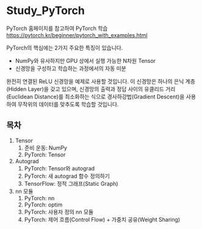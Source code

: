 # Study_PyTorch

PyTorch 홈페이지를 참고하여 PyTorch 학습
https://pytorch.kr/beginner/pytorch_with_examples.html

PyTorch의 핵심에는 2가지 주요한 특징이 있습니다.
  - NumPy와 유사하지만 GPU 상에서 실행 가능한 N차원 Tensor
  - 신경망을 구성하고 학습하는 과정에서의 자동 미분

완전히 연결된 ReLU 신경망을 예제로 사용할 것입니다. 이 신경망은 하나의 은닉 계층(Hidden Layer)을 갖고 있으며, 신경망의 출력과 정답 사이의 유클리드 거리(Euclidean Distance)를 최소화하는 식으로 경사하강법(Gradient Descent)을 사용하여 무작위의 데이터를 맞추도록 학습할 것입니다.

## 목차
1. Tensor
    1. 준비 운동: NumPy
    2. PyTorch: Tensor
2. Autograd
    1. PyTorch: Tensor와 autograd
    2. PyTorch: 새 autograd 함수 정의하기
    3. TensorFlow: 정적 그래프(Static Graph)
3. nn 모듈
    1. PyTorch: nn
    2. PyTorch: optim
    3. PyTorch: 사용자 정의 nn 모듈
    4. PyTorch: 제어 흐름(Control Flow) + 가중치 공유(Weight Sharing)

